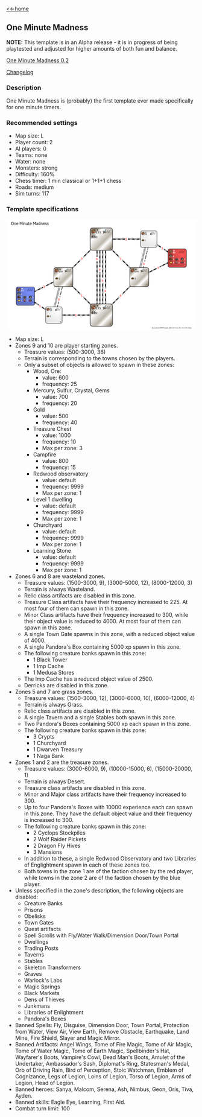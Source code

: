 [<<-home](../..)

## One Minute Madness

**NOTE:** This template is in an Alpha release - it is in progress of being playtested and adjusted for higher amounts of both fun and balance.

[One Minute Madness 0.2](./One%20Minute%20Madness%200.2.zip)

[Changelog](changelog.html)

### Description
One Minute Madness is (probably) the first template ever made specifically for one minute timers.

### Recommended settings
* Map size: L
* Player count: 2
* AI players: 0
* Teams: none
* Water: none
* Monsters: strong
* Difficulty: 160%
* Chess timer: 1 min classical or 1+1+1 chess
* Roads: medium
* Sim turns: 117

### Template specifications

![](graph.png)

* Map size: L
* Zones 9 and 10 are player starting zones.
    * Treasure values: (500-3000, 36)
    * Terrain is corresponding to the towns chosen by the players.
     * Only a subset of objects is allowed to spawn in these zones:
        * Wood, Ore:
            * value: 600
            * frequency: 25
        * Mercury, Sulfur, Crystal, Gems
            * value: 700
            * frequency: 20
        * Gold
            * value: 500
            * frequency: 40
        * Treasure Chest
            * value: 1000
            * frequency: 10
            * Max per zone: 3
        * Campfire
            * value: 800
            * frequency: 15
        * Redwood observatory
            * value: default
            * frequency: 9999
            * Max per zone: 1
        * Level 1 dwelling
            * value: default
            * frequency: 9999
            * Max per zone: 1
        * Churchyard
            * value: default
            * frequency: 9999
            * Max per zone: 1
        * Learning Stone
            * value: default
            * frequency: 9999
            * Max per zone: 1
* Zones 6 and 8 are wasteland zones.
    * Treasure values: (1500-3000, 9), (3000-5000, 12), (8000-12000, 3)
    * Terrain is always Wasteland.
    * Relic class artifacts are disabled in this zone.
    * Treasure Class artifacts have their frequency increased to 225. At most four of them can spawn in this zone.
    * Minor Class artifacts have their frequency increased to 300, while their object value is reduced to 4000. At most four of them can spawn in this zone.
    * A single Town Gate spawns in this zone, with a reduced object value of 4000.
    * A single Pandora's Box containing 5000 xp spawn in this zone.
    * The following creature banks spawn in this zone:
        * 1 Black Tower
        * 1 Imp Cache
        * 1 Medusa Stores
    * The Imp Cache has a reduced object value of 2500.
    * Derricks are disabled in this zone.
* Zones 5 and 7 are grass zones.
    * Treasure values: (1500-3000, 12), (3000-6000, 10), (6000-12000, 4)
    * Terrain is always Grass.
    * Relic class artifacts are disabled in this zone.
    * A single Tavern and a single Stables both spawn in this zone.
    * Two Pandora's Boxes containing 5000 xp each spawn in this zone.
    * The following creature banks spawn in this zone:
        * 3 Crypts
        * 1 Churchyard
        * 1 Dwarven Treasury
        * 1 Naga Bank
* Zones 1 and 2 are the treasure zones.
    * Treasure values: (3000-6000, 9), (10000-15000, 6), (15000-20000, 1)
    * Terrain is always Desert.
    * Treasure class artifacts are disabled in this zone.
    * Minor and Major class artifacts have their frequency increased to 300.
    * Up to four Pandora's Boxes with 10000 experience each can spawn in this zone. They have the default object value and their frequency is increased to 300.
    * The following creature banks spawn in this zone:
        * 2 Cyclops Stockpiles
        * 2 Wolf Raider Pickets
        * 2 Dragon Fly Hives
        * 3 Mansions
    * In addition to these, a single Redwood Observatory and two Libraries of Englightment spawn in each of these zones too.
    * Both towns in the zone 1 are of the faction chosen by the red player, while towns in the zone 2 are of the faction chosen by the blue player.
* Unless specified in the zone's description, the following objects are disabled:
    * Creature Banks
    * Prisons
    * Obelisks
    * Town Gates
    * Quest artifacts
    * Spell Scrolls with Fly/Water Walk/Dimension Door/Town Portal
    * Dwellings
    * Trading Posts
    * Taverns
    * Stables
    * Skeleton Transformers
    * Graves
    * Warlock's Labs
    * Magic Springs
    * Black Markets
    * Dens of Thieves
    * Junkmans
    * Libraries of Enlightment
    * Pandora's Boxes
* Banned Spells: Fly, Disguise, Dimension Door, Town Portal, Protection from Water, View Air, View Earth, Remove Obstacle, Earthquake, Land Mine, Fire Shield, Slayer and Magic Mirror.
* Banned Artifacts: Angel Wings, Tome of Fire Magic, Tome of Air Magic, Tome of Water Magic, Tome of Earth Magic, Spellbinder's Hat, Wayfarer's Boots, Vampire's Cowl, Dead Man's Boots, Amulet of the Undertaker, Ambassador's Sash, Diplomat's Ring, Statesman's Medal, Orb of Driving Rain, Bird of Perception, Stoic Watchman, Emblem of Cognizance, Legs of Legion, Loins of Legion, Torso of Legion, Arms of Legion, Head of Legion.
* Banned heroes: Sanya, Malcom, Serena, Ash, Nimbus, Geon, Oris, Tiva, Ayden.
* Banned skills: Eagle Eye, Learning, First Aid.
* Combat turn limit: 100